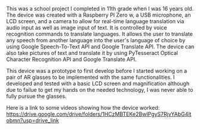 This was a school project I completed in 11th grade when I was 16 years old. The device was created with a Raspberry PI Zero w, a USB microphone, an LCD screen, and a camera to allow for real-time language translation via audio input as well as image input of text. It is controlled by voice recognition commands to translate languages. It allows the user to translate any speech from another language into the user's language of choice by using Google Speech-To-Text API and Google Translate API. The device can also take pictures of text and translate it by using PyTesseract Optical Character Recognition API and Google Translate API. 

This device was a prototype to first develop before I started working on a pair of AR glasses to be implemented with the same functionalities. I developed and tested with a basic LCD screen and magnification although due to failue to get my hands on the needed technology, I was never able to fully pursue the glasses.

Here is a link to some videos showing how the device worked: https://drive.google.com/drive/folders/1HCzMBTEKe2BwIPgyS7RjvYAbG4ltobmn?usp=drive_link
